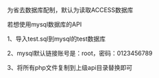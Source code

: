 为省去数据库配制，默认为读取ACCESS数据库

若想使用mysql数据库的API

1、导入test.sql到mysql的test数据库

2、mysql默认链接账号是：root，密码：0123456789

3、将所有php文件复制到上级api目录替换即可
